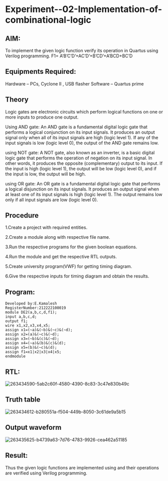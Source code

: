 # Experiment--02-Implementation-of-combinational-logic

## AIM:
To implement the given logic function verify its operation in Quartus using Verilog programming.
 F1= A’B’C’D’+AC’D’+B’CD’+A’BCD+BC’D
 
## Equipments Required:
Hardware – PCs, Cyclone II , USB flasher Software – Quartus prime


## Theory
 Logic gates are electronic circuits which perform logical functions on one or more inputs to produce one output.

Using AND gate: An AND gate is a fundamental digital logic gate that performs a logical conjunction on its input signals. It produces an output signal only when all of its input signals are high (logic level 1). If any of the input signals is low (logic level 0), the output of the AND gate remains low.

using NOT gate: A NOT gate, also known as an inverter, is a basic digital logic gate that performs the operation of negation on its input signal. In other words, it produces the opposite (complementary) output to its input. If the input is high (logic level 1), the output will be low (logic level 0), and if the input is low, the output will be high.

using OR gate: An OR gate is a fundamental digital logic gate that performs a logical disjunction on its input signals. It produces an output signal when at least one of its input signals is high (logic level 1). The output remains low only if all input signals are low (logic level 0).

## Procedure
1.Create a project with required entities.

2.Create a module along with respective file name.

3.Run the respective programs for the given boolean equations.

4.Run the module and get the respective RTL outputs.

5.Create university program(VWF) for getting timing diagram.

6.Give the respective inputs for timing diagram and obtain the results.
## Program:
```
Developed by:E.Kamalesh
RegisterNumber:212222100019
module DE2(a,b,c,d,f1);
input a,b,c,d;
output f1;
wire x1,x2,x3,x4,x5;
assign x1=(~a)&(~b)&(~c)&(~d);
assign x2=(a)&(~c)&(~d);
assign x3=(~b)&(c)&(~d);
assign x4=(~a)&(b)&(c)&(d);
assign x5=(b)&(~c)&(d);
assign f1=x1|x2|x3|x4|x5;
endmodule
```
## RTL:

![263434590-5ab2c60f-4580-4390-8c83-3c47e830b49c](https://github.com/kamalesh2509/Experiment--02-Implementation-of-combinational-logic-/assets/120444689/0cf41176-23e9-4b2c-b947-c27e04f5f4b7)
## Truth table
![263434612-b280551a-f504-449b-8050-3c61de9a5b15](https://github.com/kamalesh2509/Experiment--02-Implementation-of-combinational-logic-/assets/120444689/89925971-758e-477a-87d8-cdcf8831b5f8)
## Output waveform
![263435625-b4739a63-7d76-4783-9926-cea462a51185](https://github.com/kamalesh2509/Experiment--02-Implementation-of-combinational-logic-/assets/120444689/80822640-8fe5-4a1f-ae88-a73272f13fc1)

## Result:
Thus the given logic functions are implemented using  and their operations are verified using Verilog programming.
